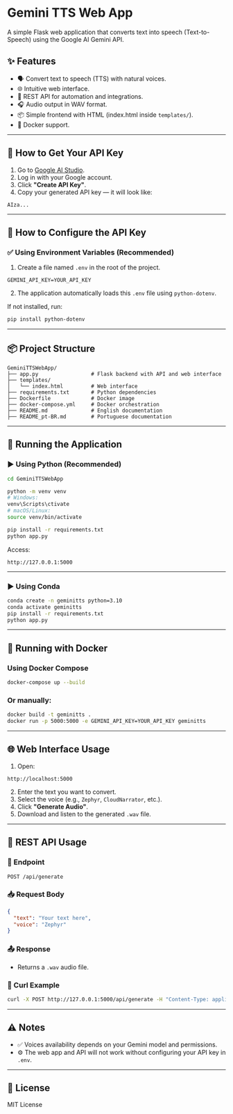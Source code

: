 
# Gemini TTS Web App

A simple Flask web application that converts text into speech (Text-to-Speech) using the Google AI Gemini API.

## ✨ Features

- 🗣️ Convert text to speech (TTS) with natural voices.
- 🌐 Intuitive web interface.
- 🔗 REST API for automation and integrations.
- 🎧 Audio output in WAV format.
- 📦 Simple frontend with HTML (index.html inside `templates/`).
- 🐳 Docker support.

---

## 🔑 How to Get Your API Key

1. Go to [Google AI Studio](https://aistudio.google.com/apikey).
2. Log in with your Google account.
3. Click **"Create API Key"**.
4. Copy your generated API key — it will look like:

```
AIza...
```

---

## 🔐 How to Configure the API Key

### ✅ Using Environment Variables (Recommended)

1. Create a file named `.env` in the root of the project.

```env
GEMINI_API_KEY=YOUR_API_KEY
```

2. The application automatically loads this `.env` file using `python-dotenv`.

If not installed, run:

```bash
pip install python-dotenv
```

---

## 📦 Project Structure

```
GeminiTTSWebApp/
├── app.py                 # Flask backend with API and web interface
├── templates/
│   └── index.html         # Web interface
├── requirements.txt       # Python dependencies
├── Dockerfile             # Docker image
├── docker-compose.yml     # Docker orchestration
├── README.md              # English documentation
├── README_pt-BR.md        # Portuguese documentation
```

---

## 🚀 Running the Application

### ▶️ Using Python (Recommended)

```bash
cd GeminiTTSWebApp

python -m venv venv
# Windows:
venv\Scripts\ctivate
# macOS/Linux:
source venv/bin/activate

pip install -r requirements.txt
python app.py
```

Access:

```
http://127.0.0.1:5000
```

---

### ▶️ Using Conda

```bash
conda create -n geminitts python=3.10
conda activate geminitts
pip install -r requirements.txt
python app.py
```

---

## 🐳 Running with Docker

### Using Docker Compose

```bash
docker-compose up --build
```

### Or manually:

```bash
docker build -t geminitts .
docker run -p 5000:5000 -e GEMINI_API_KEY=YOUR_API_KEY geminitts
```

---

## 🌐 Web Interface Usage

1. Open:

```
http://localhost:5000
```

2. Enter the text you want to convert.
3. Select the voice (e.g., `Zephyr`, `CloudNarrator`, etc.).
4. Click **"Generate Audio"**.
5. Download and listen to the generated `.wav` file.

---

## 🔗 REST API Usage

### 📮 Endpoint

```
POST /api/generate
```

### 📥 Request Body

```json
{
  "text": "Your text here",
  "voice": "Zephyr"
}
```

### 📤 Response

- Returns a `.wav` audio file.

### 🧪 Curl Example

```bash
curl -X POST http://127.0.0.1:5000/api/generate -H "Content-Type: application/json" -d '{"text":"Hello, welcome to Gemini TTS Web App","voice":"Zephyr"}' --output output.wav
```

---

## ⚠️ Notes

- ✅ Voices availability depends on your Gemini model and permissions.
- ⚙️ The web app and API will not work without configuring your API key in `.env`.

---

## 📜 License

MIT License

